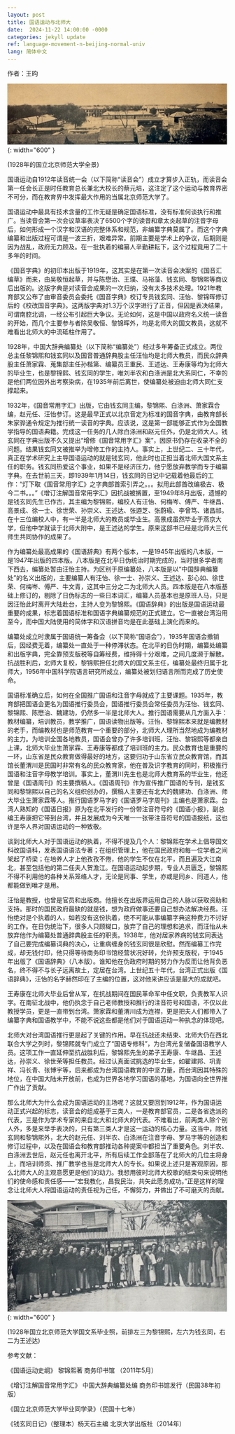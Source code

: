```yaml
---
layout: post
title: 国语运动与北师大
date:  2024-11-22 14:00:00 -0000
categories: jekyll update
ref: language-movement-n-beijing-normal-univ
lang: 简体中文
---
```


作者：王昀

![image](/assets/imgs/beijing_normal_univ_pan.jpg "1928年的国立北京师范大学全景"){: width="600" }
   
(1928年的国立北京师范大学全景)

国语运动自1912年读音统一会（以下简称“读音会”）成立才算步入正轨，而读音会第一任会长正是时任教育总长兼北大校长的蔡元培，这注定了这个运动与教育界密不可分，而在教育界中发挥最大作用的当属北京师范大学了。

国语运动中最具有技术含量的工作无疑是确定国语标准，没有标准何谈执行和推广。当读音会第一次会议草率表决了6500个字的读音和章太炎起草的注音字母后，如何形成一个汉字和汉语的完整体系和规范，非编纂字典莫属了。而这个字典编纂和出版过程可谓是一波三折，艰难异常。前期主要是学术上的争议，后期则是因为战乱，政府无力顾及。在一批执着的编纂人辛勤耕耘下，这个过程竟用了二十多年的时间。

《国音字典》的初印本出版于1919年，这其实是在第一次读音会决案的《国音汇编草》而来，由吴敬恒起草，并与陈懋治、王璞、马裕藻、钱玄同、黎锦熙等商议后出版的。这版字典是对读音会成果的一次归纳，没有太多技术处理。1921年教育部又公布了由审音委员会委托《国音字典》校订专员钱玄同、汪怡、黎锦晖修订后的《校改国音字典》。这两版字典对1.3万个汉字进行了正音，但因是表决结果，可谓南腔北调，一经公布引起巨大争议。无论如何，这是中国以政府名义统一读音的开始，而几个主要参与者除吴敬恒、黎锦晖外，均是北师大的国文教员，这就不难看出北师大的中流砥柱作用了。

1928年，中国大辞典编纂处（以下简称“编纂处”）经过多年筹备正式成立。两位总主任黎锦熙和钱玄同以及国音普通辞典股主任汪怡均是北师大教员，而民众辞典股主任萧家霖、蒐集部主任孙楷第、编纂员王重民、王述达、王寿康等均为北师大的毕业生，也是黎锦熙、钱玄同的学生，唯刘半农和白涤洲是北大系同仁，不幸的是他们两位因外出考察染病，在1935年前后离世，使编纂处被迫由北师大同仁支撑起来。

1932年，《国音常用字汇》出版，它由钱玄同主编，黎锦熙、白涤洲、萧家霖合编，赵元任、汪怡参订。这是最早正式以北京音定为标准的国音字典，由教育部长朱家骅通令规定为推行统一读音的字典。应该说，这是第一部能够正式作为全国教学指导的国语典籍。完成这一任务的几人除白涤洲和赵元任外，仍是北师大人。钱玄同在字典出版不久又提出“增修《国音常用字汇》案”，因原书仍存在收录不全的问题。结果钱玄同又被推举为增修工作的主持人。事实上，上世纪二、三十年代，真正在学术研究上主导国语运动的就是钱玄同，他此时也正担当着北师大国文系主任的职务。钱玄同热爱这个事业，如果不是经济压力，他宁愿放弃教学而专于编纂字典。在去世前三天，即1939年1月14日，钱玄同的日记中记载着他最后的工作：“灯下取《国音常用字汇》之字典部首索引弄之。。。拟用此部首改编极古、极今二书。。。”《增订注解国音常用字汇》因抗战被搁置，至1949年8月出版，遗憾的是钱玄同先生已作古，其主编为黎锦熙，编校人有汪怡、何梅岑、傅严、牛继昌、高景成、徐一士、徐世荣、孙崇义、王述达、张逎芝、张蔚瑜、李曾笃、诸昌祁。在十三位编校人中，有一半是北师大的教员或毕业生。高景成虽然毕业于燕京大学，但他中学就读于北师大附中，是王述达的学生。原来这部书已经是北师大三代师生共同协作的成果了。

作为编纂处最高成果的《国语辞典》有两个版本，一是1945年出版的八本版，一是1947年出版的四本版。八本版是在北平日伪统治时期完成的，当时很多学者南下西去，编纂处暂由汪怡主持。为区别于原编纂处，八本版是以“中国辞典编纂处”的名义出版的，主要编纂人有汪怡、徐一士、孙崇义、王述达、彭心如、徐世荣、何梅岑、傅严、牛文青，这其中三分之二为北师大人员。四本版是在八本版基础上修订的，剔除了日伪标志的一些日本词汇，编纂人员基本也是原班人马，只是因汪怡此时离开大陆赴台，主持人变为黎锦熙。《国语辞典》的出版是国语运动最重要的成果，标志着国语标准和国语字典编纂规范的正式建立。它一直被台湾沿用至今，而中国大陆使用的简体字和汉语拼音均是在此基础上演化而来的。

编纂处成立时隶属于国语统一筹备会（以下简称“国语会”），1935年国语会撤销后，因经费无着，编纂处一直处于一种停滞状态。在北平的日伪时期，编纂处编纂和出版字典，完全靠预支版税等自筹经费，维持得十分艰难，之间几度濒于解散。抗战胜利后，北师大复校，黎锦熙担任北师大的国文系主任，编纂处最终归属于北师大，1956年中国科学院语言研究所成立，编纂处被划归语言所而完成了历史使命。

国语标准确立后，如何在全国推广国语和注音字母就成了主要课题。1935年，教育部把国语会更名为国语推行委员会，国语推行委员会常任委员为汪怡、钱玄同、黎锦熙、陈懋治、魏建功，仍然多一半是北师大人。推行国语需要从几方面入手：教材编纂，培训教员，教学推广，国语读物出版等。汪怡、黎锦熙本来就是编教材的老手，而编教材也是师范教育一个重要的部分，北师大人理所当然地成为编教材的主力。为培训全国各地教员，国语会曾办了许多培训班，汪怡、黎锦熙等都亲自上课，北师大毕业生萧家霖、王寿康等都成了培训班的主力。民众教育也是重要的一环，山东省是民众教育做得最好的地方，这要归功于山东省立民众教育馆，而其馆长董渭川是民国时非常有名的民众教育家，他在普及识字教育的同时，积极推行国语和注音字母教学培训。事实上，董渭川先生也是北师大教育系的毕业生，他还曾是《国语周刊》的主要撰稿人。《国语周刊》作为宣传推广国语的专刊，是钱玄同和黎锦熙以自己的名义组织创办的，撰稿人主要还有北大的魏建功、白涤洲、师大毕业生萧家霖等人。推行国语罗马字的《国语罗马字周刊》主编也是萧家霖。台湾人熟知的《国语日报》原为在北平发行的一份带注音符号的《国语小报》，副总编王寿康把它带到台湾，并且发展成为今天唯一一张带注音符号的国语报纸，这也许是华人界对国语运动的一种致敬。

谈到北师大人对于国语运动的执着，不得不提及几个人：黎锦熙在学术上倡导国文科改国语科，发表国语语法专著；在组织管理上，他在国民政府和每一位学者之间架起了桥梁；在培养人才上他孜孜不倦，他的学生不仅在北平，而且遍及大江南北，甚至包括他的第二任夫人贺澹江。在国语运动起步期，专业人员匮乏，黎锦熙不得不利用他的各种关系笼络人才，无论是同事、学生，亦或是同乡、同道人，他都能做到唯才是用。

汪怡是教授，也曾是官员和出版商。他擅长在出版界运用自己的人脉以获取资助和支持。那时的国民政府最缺的就是钱，想为政府做事还要自己想办法解决经费。汪怡绝对是个执着的人，如若没有这份执着，绝不可能从事编纂字典这种费力不讨好的工作。在日伪统治下，很多人只顾糊口，放弃了自己的理想和追求，而汪怡从未放弃他作为编纂处普通辞典股主任的职责。1938年，他对居家养病的钱玄同表达了自己要完成编纂词典的决心，让重病缠身的钱玄同很是欣慰。然而编纂工作完成，却无钱付印，他只得等待商务印书馆经营状况好转，允许预支版税，于1945年出版了《国语辞典》（八本版）。谁知他在伪政府时期的努力作为反而让他背负恶名，终不得不与长子远离故土，定居在台湾。上世纪五十年代，台湾正式出版《国语辞典》，汪怡的名字赫然印在了主编的位置，这对他来讲应该是最大的成就吧。

王寿康在北师大毕业后曾从军，在抗战期间在国民革命军中任文职，负责教军人识字。在南征北战中，他仍执念于自己老师教授和推行的注音符号和国语，不仅以此教授学员，更是一直带到台湾。萧家霖和董渭川成为连襟，更是把夫人们都带入了编纂字典和国语教学中，不能不说这些都是他们对于国语运动一种执念的体现吧。

北师大对台湾国语推行更是起了关键的作用。早在抗战还未结束、北师大仍在西北联合大学之列时，黎锦熙就专门成立了“国语专修科”，为台湾光复储备国语教学人员。这项工作一直延伸至抗战胜利后，黎锦熙先生的弟子王寿康、牛继昌、王述达，孙崇义、徐世荣等担任教员。经过认真面试挑选的毕业生，如翟建邦、巩青祥、冯长青、张博宇等，后来都成为台湾国语教育的中坚力量，而台湾因其特殊的地位，在中国大陆未开放前，也成为世界各地学习国语的基地，为国语向全世界推广作出了贡献。

那么北师大为什么会成为国语运动的主场呢？这就又要回到1912年，作为国语运动正式兴起的标志，读音会的组成基于三类人，一是教育部官员，二是各省选派的代表，三是作为学术专家的来自北大和北师大的代表。不难看出，前两类人除个别人外，多是来举手表决的，只有第三类人才是这一运动的核心力量。这当中，除钱玄同和黎锦熙外，北大的赵元任、刘半农、白涤洲在注音字母、罗马字等的创造和修订过程中，以及在国语会和教育部推动各种提案中都担当了重要角色。刘半农、白涤洲去世后，赵元任也离开北平，所有后续工作全部落在了北师大的几位主将身上，而培训师资、推广教学也当是北师大人的专长。如果说上述只是客观原因，那么北师大人的主观意愿更是他们的动力。我想用彼时北师大校歌的结束句来说明他们的使命感和责任感——“宏我教化，昌我民治，共矢此愿务成功。”正是这样的理念让北师大人将国语运动的责任视为己任，不懈努力，并做出了不可磨灭的贡献。

![image](/assets/imgs/shuda_graduation_1928.jpg "1928年国立北京师范大学国文系毕业照，前排左三为黎锦熙，左六为钱玄同，右二为王述达"){: width="600" }

(1928年国立北京师范大学国文系毕业照，前排左三为黎锦熙，左六为钱玄同，右二为王述达)

参考文献：

《国语运动史纲》 黎锦熙著  商务印书馆 （2011年5月）

《增订注解国音常用字汇》 中国大辞典编纂处编 商务印书馆发行（民国38年初版）

《国立北京师范大学毕业同学录》（民国十七年）

《钱玄同日记》（整理本）杨天石主编  北京大学出版社（2014年）

